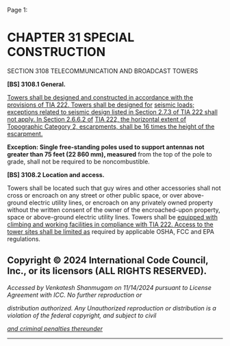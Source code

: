 Page 1:

# CHAPTER 31 SPECIAL CONSTRUCTION

 SECTION 3108
 TELECOMMUNICATION
 AND BROADCAST TOWERS



**[BS] 3108.1 General.**

[Towers shall be designed and constructed in accordance with the provisions of TIA 222. Towers shall be designed for](http://codes.iccsafe.org/#VACC2021P1_Ch35_PromTIA_RefStdANSI_TIA_222_H_2017)
[seismic loads; exceptions related to seismic design listed in Section 2.7.3 of TIA 222 shall not apply. In Section 2.6.6.2 of](http://codes.iccsafe.org/#VACC2021P1_Ch35_PromTIA_RefStdANSI_TIA_222_H_2017)
[TIA 222, the horizontal extent of Topographic Category 2, escarpments, shall be 16 times the height of the escarpment.](http://codes.iccsafe.org/#VACC2021P1_Ch35_PromTIA_RefStdANSI_TIA_222_H_2017)

**Exception: Single free-standing poles used to support antennas not greater than 75 feet (22 860 mm), measured**
from the top of the pole to grade, shall not be required to be noncombustible.



**[BS] 3108.2 Location and access.**

Towers shall be located such that guy wires and other accessories shall not cross or encroach on any street or other
public space, or over above-ground electric utility lines, or encroach on any privately owned property without the written
consent of the owner of the encroached-upon property, space or above-ground electric utility lines. Towers shall be
[equipped with climbing and working facilities in compliance with TIA 222. Access to the tower sites shall be limited as](http://codes.iccsafe.org/#VACC2021P1_Ch35_PromTIA_RefStdANSI_TIA_222_H_2017)
required by applicable OSHA, FCC and EPA regulations.

## Copyright © 2024 International Code Council, Inc., or its licensors (ALL RIGHTS RESERVED).

_Accessed by Venkatesh Shanmugam on 11/14/2024 pursuant to License Agreement with ICC. No further reproduction or_

_distribution authorized. Any Unauthorized reproduction or distribution is a violation of the federal copyright, and subject to civil_

_[and criminal penalties thereunder](http://codes.iccsafe.org/content/VACC2021P1/chapter-31-special-construction#VACC2021P1_Ch31_Sec3108)_


-----




